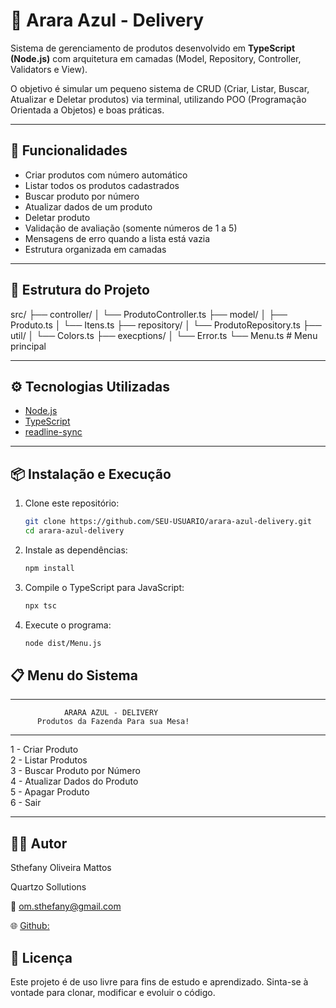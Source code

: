 # 🛒 Arara Azul - Delivery  

Sistema de gerenciamento de produtos desenvolvido em **TypeScript (Node.js)** com arquitetura em camadas (Model, Repository, Controller, Validators e View).  

O objetivo é simular um pequeno sistema de CRUD (Criar, Listar, Buscar, Atualizar e Deletar produtos) via terminal, utilizando POO (Programação Orientada a Objetos) e boas práticas.

---

## 🚀 Funcionalidades
- Criar produtos com número automático
- Listar todos os produtos cadastrados
- Buscar produto por número
- Atualizar dados de um produto
- Deletar produto
- Validação de avaliação (somente números de 1 a 5)
- Mensagens de erro quando a lista está vazia
- Estrutura organizada em camadas

---

## 📂 Estrutura do Projeto
src/
├── controller/
│ └── ProdutoController.ts
├── model/
│ ├── Produto.ts
│ └── Itens.ts
├── repository/
│ └── ProdutoRepository.ts
├── util/
│ └── Colors.ts
├── execptions/
│ └── Error.ts
└── Menu.ts # Menu principal

---

## ⚙️ Tecnologias Utilizadas
- [Node.js](https://nodejs.org/)
- [TypeScript](https://www.typescriptlang.org/)
- [readline-sync](https://www.npmjs.com/package/readline-sync)

---

## 📦 Instalação e Execução

1. Clone este repositório:
   ```bash
   git clone https://github.com/SEU-USUARIO/arara-azul-delivery.git
   cd arara-azul-delivery

2. Instale as dependências:
    ```bash
    npm install

3. Compile o TypeScript para JavaScript:
    ```bash
    npx tsc

4. Execute o programa:
    ```bash
    node dist/Menu.js

## 📋 Menu do Sistema
*****************************************************
                ARARA AZUL - DELIVERY                
          Produtos da Fazenda Para sua Mesa!         
*****************************************************
 1 - Criar Produto                        
 2 - Listar Produtos                      
 3 - Buscar Produto por Número            
 4 - Atualizar Dados do Produto           
 5 - Apagar Produto                       
 6 - Sair                                 
*****************************************************

## 👩‍💻 Autor
Sthefany Oliveira Mattos

Quartzo Sollutions

📧 om.sthefany@gmail.com

🌐 [Github:](https://github.com/sthefanyom)

## 📝 Licença

Este projeto é de uso livre para fins de estudo e aprendizado.
Sinta-se à vontade para clonar, modificar e evoluir o código.
